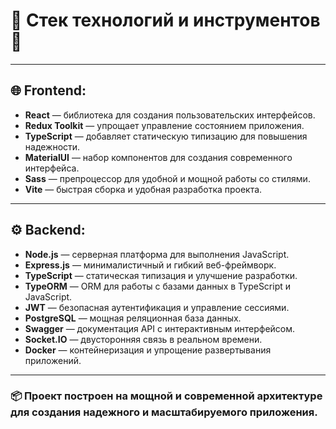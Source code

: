 <h1>🚀 <strong>Стек технологий и инструментов</strong> 🚀</h1>
<hr>

<h2>🌐 <strong>Frontend:</strong></h2>
<ul>
  <li><strong>React</strong> — библиотека для создания пользовательских интерфейсов.</li>
  <li><strong>Redux Toolkit</strong> — упрощает управление состоянием приложения.</li>
  <li><strong>TypeScript</strong> — добавляет статическую типизацию для повышения надежности.</li>
  <li><strong>MaterialUI</strong> — набор компонентов для создания современного интерфейса.</li>
  <li><strong>Sass</strong> — препроцессор для удобной и мощной работы со стилями.</li>
  <li><strong>Vite</strong> — быстрая сборка и удобная разработка проекта.</li>
</ul>

<hr>

<h2>⚙️ <strong>Backend:</strong></h2>
<ul>
  <li><strong>Node.js</strong> — серверная платформа для выполнения JavaScript.</li>
  <li><strong>Express.js</strong> — минималистичный и гибкий веб-фреймворк.</li>
  <li><strong>TypeScript</strong> — статическая типизация и улучшение разработки.</li>
  <li><strong>TypeORM</strong> — ORM для работы с базами данных в TypeScript и JavaScript.</li>
  <li><strong>JWT</strong> — безопасная аутентификация и управление сессиями.</li>
  <li><strong>PostgreSQL</strong> — мощная реляционная база данных.</li>
  <li><strong>Swagger</strong> — документация API с интерактивным интерфейсом.</li>
  <li><strong>Socket.IO</strong> — двусторонняя связь в реальном времени.</li>
  <li><strong>Docker</strong> — контейнеризация и упрощение развертывания приложений.</li>
</ul>

<hr>

<h3>📦 <strong>Проект построен на мощной и современной архитектуре для создания надежного и масштабируемого приложения.</strong></h3>
